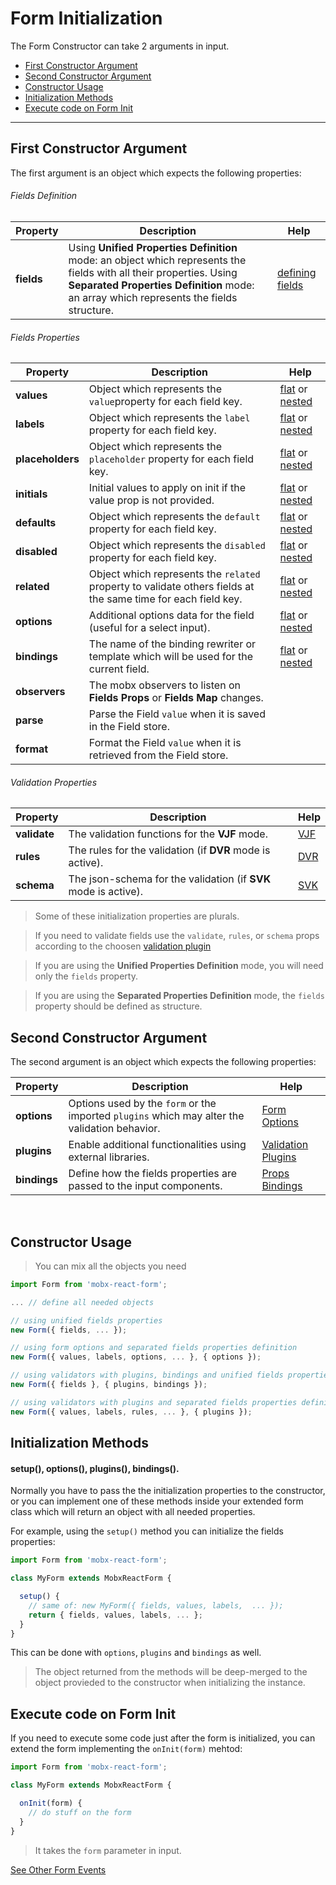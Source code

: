 # Form Initialization

The Form Constructor can take 2 arguments in input.

* [First Constructor Argument](#first-constructor-argument)
* [Second Constructor Argument](#second-constructor-argument)
* [Constructor Usage](#constructor-usage)
* [Initialization Methods](#initialization-methods)
* [Execute code on Form Init](#execute-code-on-form-init)

---

## First Constructor Argument

The first argument is an object which expects the following properties:

###### Fields Definition
| Property | Description | Help |
|---|---|---|
| **fields**    | Using **Unified Properties Definition** mode: an object which represents the fields with all their properties. Using **Separated Properties Definition** mode: an array which represents the fields structure. | [defining fields](../defining-fields.md) |

###### Fields Properties
| Property | Description | Help |
|---|---|---|
| **values**    | Object which represents the `value`property for each field key. | [flat](../defining-flat-fields/separated-properties.md#defining-values) or [nested](../defining-nested-fields/separated-properties.md#defining-nested-values) |
| **labels**    | Object which represents the `label` property for each field key. | [flat](../defining-flat-fields/separated-properties.md#defining-labels) or [nested](../defining-nested-fields/separated-properties.md#defining-nested-property) |
| **placeholders**    | Object which represents the `placeholder` property for each field key. | [flat](../defining-flat-fields/separated-properties.md#defining-placeholders) or [nested](../defining-nested-fields/separated-properties.md#defining-nested-property) |
| **initials**  | Initial values to apply on init if the value prop is not provided. | [flat](../defining-flat-fields/separated-properties.md#defining-initials) or [nested](../defining-nested-fields/separated-properties.md#defining-nested-property) |
| **defaults**  | Object which represents the `default` property for each field key. | [flat](../defining-flat-fields/separated-properties.md#defining-defaults) or [nested](../defining-nested-fields/separated-properties.md#defining-nested-property) |
| **disabled**  | Object which represents the `disabled` property for each field key. | [flat](../defining-flat-fields/separated-properties.md#defining-disabled) or [nested](../defining-nested-fields/separated-properties.md#defining-nested-property) |
| **related**  | Object which represents the `related` property to validate others fields at the same time for each field key. | [flat](../defining-flat-fields/separated-properties.md#defining-related) or [nested](../defining-nested-fields/separated-properties.md#defining-nested-property) |
| **options**  | Additional options data for the field (useful for a select input). | [flat](../defining-flat-fields/separated-properties.md#defining-options) or [nested](../defining-nested-fields/separated-properties.md#defining-nested-property) |
| **bindings**  | The name of the binding rewriter or template which will be used for the current field. | [flat](../defining-flat-fields/separated-properties.md#defining-bindings) or [nested](../defining-nested-fields/separated-properties.md#defining-nested-property) |
| **observers**  | The mobx observers to listen on **Fields Props** or **Fields Map** changes. | |
| **parse**  | Parse the Field `value` when it is saved in the Field store. | |
| **format**  | Format the Field `value` when it is retrieved from the Field store. | |


###### Validation Properties
| Property | Description | Help |
|---|---|---|
| **validate**  | The validation functions for the **VJF** mode. | [VJF](../validation/modes/vjf-enable.md) |
| **rules**    | The rules for the validation (if **DVR** mode is active). | [DVR](../validation/modes/dvr-enable.md) |
| **schema**    | The json-schema for the validation (if **SVK** mode is active). | [SVK](../validation/modes/svk-enable.md) |


> Some of these initialization properties are plurals.

> If you need to validate fields use the `validate`, `rules`, or `schema` props according to the choosen [validation plugin](https://foxhound87.github.io/mobx-react-form/docs/validation/plugins.html)

> If you are using the **Unified Properties Definition** mode, you will need only the `fields` property.

> If you are using the **Separated Properties Definition** mode, the `fields` property should be defined as structure.

## Second Constructor Argument

The second argument is an object which expects the following properties:

| Property | Description | Help |
|---|---|---|
| **options**   | Options used by the `form` or the imported `plugins` which may alter the validation behavior. | [Form Options](form-options.md) |
| **plugins**   | Enable additional functionalities using external libraries. | [Validation Plugins](../validation/plugins.md) |
| **bindings**   | Define how the fields properties are passed to the input components. | [Props Bindings](../bindings/README.md) |

<br>

## Constructor Usage

> You can mix all the objects you need

``` javascript
import Form from 'mobx-react-form';

... // define all needed objects

// using unified fields properties
new Form({ fields, ... });

// using form options and separated fields properties definition
new Form({ values, labels, options, ... }, { options });

// using validators with plugins, bindings and unified fields properties definition
new Form({ fields }, { plugins, bindings });

// using validators with plugins and separated fields properties definition
new Form({ values, labels, rules, ... }, { plugins });
```

## Initialization Methods
#### setup(), options(), plugins(), bindings().

Normally you have to pass the the initialization properties to the constructor, or you can implement one of these methods inside your extended form class which will return an object with all needed properties.

For example, using the `setup()` method you can initialize the fields properties:

```javascript
import Form from 'mobx-react-form';

class MyForm extends MobxReactForm {

  setup() {
    // same of: new MyForm({ fields, values, labels,  ... });
    return { fields, values, labels, ... };
  }
}
```

This can be done with `options`, `plugins` and `bindings` as well.

> The object returned from the methods will be deep-merged to the object provieded to the constructor when initializing the instance.


## Execute code on Form Init

If you need to execute some code just after the form is initialized,
you can extend the form implementing the `onInit(form)` mehtod:

```javascript
import Form from 'mobx-react-form';

class MyForm extends MobxReactForm {

  onInit(form) {
    // do stuff on the form
  }
}
```

> It takes the `form` parameter in input.

[See Other Form Events](../events)
